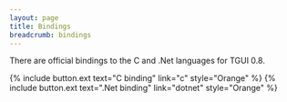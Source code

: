 ```yaml
---
layout: page
title: Bindings
breadcrumb: bindings
---
```

There are official bindings to the C and .Net languages for TGUI 0.8.

{% include button.ext text="C binding" link="c" style="Orange" %}
{% include button.ext text=".Net binding" link="dotnet" style="Orange" %}
